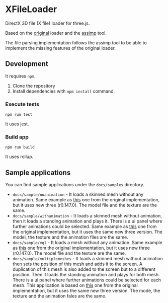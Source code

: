 # XFileLoader

DirectX 3D file (X file) loader for three.js.

Based on the [original](https://github.com/adrs2002/threeXfileLoader) loader and the [assimp](https://github.com/assimp/assimp/blob/master/code/AssetLib/X/XFileParser.cpp) tool.

The file parsing implementation follows the assimp tool to be able to implement the missing features of the original loader.

## Development

It requires `npm`.

1. Clone the repository
2. Install dependencies with `npm install` command.

### Execute tests

`npm run test`

It uses jest.


### Build app

`npm run build`

It uses rollup.

## Sample applications

You can find sample applications under the `docs/samples` directory.

- `docs/sample/noanimation` - It loads a skinned mesh without any animation. Same example as [this](https://github.com/adrs2002/threeXfileLoader/blob/master/sample/xFileLoad_basic.html) one from the original implementation, but it uses new three (r0.147.0). The model file and the texture are the same.
- `docs/sample/withanimation` - It loads a skinned mesh without animation, then it loads a standing animation and plays it. There is a ui panel where further animations could be selected. Same example as [this](https://github.com/adrs2002/threeXfileLoader/blob/master/sample/xFileLoaderSample.html) one from the original implementation, but it uses the same new three version. The model, the texture and the animation files are the same.
- `docs/sample/mql` - It loads a mesh without any animation. Same example as [this](https://github.com/adrs2002/threeXfileLoader/blob/master/sample/xFileLoad_mqx.html) one from the original implementation, but it uses new three (r0.147.0). The model file and the texture are the same.
- `docs/sample/multiplemeshes` - It loads a skinned mesh without animation then sets the position of this mesh and adds it to the screen. A duplication of this mesh is also added to the screen but to a different position. Then it loads the standing animation and plays for both mesh. There is a ui panel where further animations could be selected for each mesh. This application is based on [this](https://github.com/adrs2002/threeXfileLoader/blob/master/sample/xFileLoad_copyAnimation.html) one from the original implementation, but it uses the same new three version. The mode, the texture and the animation fales are the same.
